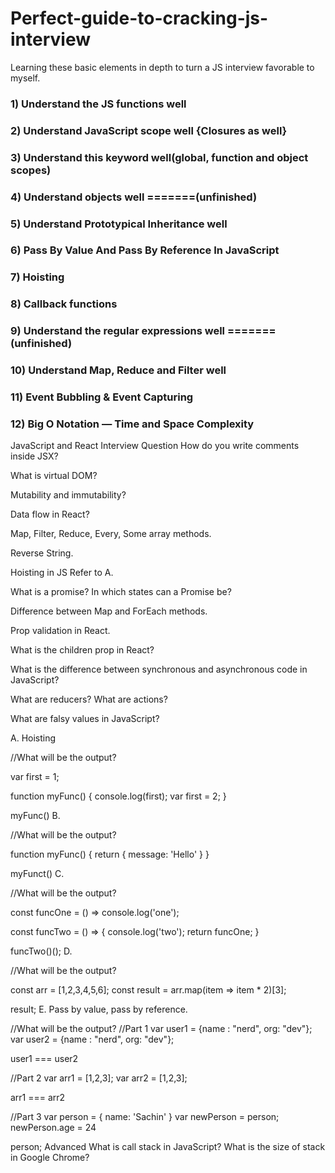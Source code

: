 # Perfect-guide-to-cracking-js-interview

Learning these basic elements in depth to turn a JS interview favorable to myself.

### 1) Understand the JS functions well

### 2) Understand JavaScript scope well {Closures as well}

### 3) Understand this keyword well(global, function and object scopes)

### 4) Understand objects well =======(unfinished)

### 5) Understand Prototypical Inheritance well

### 6) Pass By Value And Pass By Reference In JavaScript

### 7) Hoisting

### 8) Callback functions

### 9) Understand the regular expressions well =======(unfinished)

### 10) Understand Map, Reduce and Filter well

### 11) Event Bubbling & Event Capturing

### 12) Big O Notation — Time and Space Complexity

JavaScript and React Interview Question
How do you write comments inside JSX?

What is virtual DOM?

Mutability and immutability?

Data flow in React?

Map, Filter, Reduce, Every, Some array methods.

Reverse String.

Hoisting in JS Refer to A.

What is a promise? In which states can a Promise be?

Difference between Map and ForEach methods.

Prop validation in React.

What is the children prop in React?

What is the difference between synchronous and asynchronous code in JavaScript?

What are reducers? What are actions?

What are falsy values in JavaScript?

A. Hoisting

//What will be the output?
    
var first = 1;
    
function myFunc() {
  console.log(first);
  var first = 2;
  }

myFunc()
B.

//What will be the output?

function myFunc() {
  return
      {
      message: 'Hello'
    }
}

myFunct()
C.

//What will be the output?

const funcOne = () => console.log('one');

const funcTwo = () => {
  console.log('two');
  return funcOne;
}

funcTwo()();
D.

//What will be the output?

const arr = [1,2,3,4,5,6];
const result = arr.map(item => item * 2)[3];

result;
E. Pass by value, pass by reference.

//What will be the output?
//Part 1
var user1 = {name : "nerd", org: "dev"};
var user2 = {name : "nerd", org: "dev"};

user1 === user2

//Part 2
var arr1 = [1,2,3];
var arr2 = [1,2,3];

arr1 === arr2

//Part 3
var person = {
  name: 'Sachin'
}
var newPerson = person;
newPerson.age = 24

person;
Advanced
What is call stack in JavaScript? What is the size of stack in Google Chrome?
